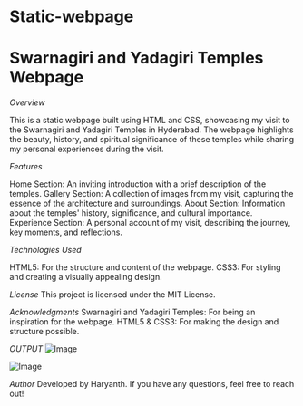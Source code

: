 # Static-webpage
# Swarnagiri and Yadagiri Temples Webpage

*Overview*

This is a static webpage built using HTML and CSS, showcasing my visit to the Swarnagiri and Yadagiri Temples in Hyderabad. The webpage highlights the beauty, history, and spiritual significance of these temples while sharing my personal experiences during the visit.

*Features*

Home Section: An inviting introduction with a brief description of the temples.
Gallery Section: A collection of images from my visit, capturing the essence of the architecture and surroundings.
About Section: Information about the temples' history, significance, and cultural importance.
Experience Section: A personal account of my visit, describing the journey, key moments, and reflections.

*Technologies Used*

HTML5: For the structure and content of the webpage.
CSS3: For styling and creating a visually appealing design.

*License*
This project is licensed under the MIT License.

*Acknowledgments*
Swarnagiri and Yadagiri Temples: For being an inspiration for the webpage.
HTML5 & CSS3: For making the design and structure possible.

*OUTPUT*
![Image](https://github.com/user-attachments/assets/0d19f2b9-bae6-42ee-b6d1-96e3b23a8b99)

![Image](https://github.com/user-attachments/assets/14469ae8-6f95-48dd-9b23-0df534372727)



*Author*
Developed by Haryanth. If you have any questions, feel free to reach out!
